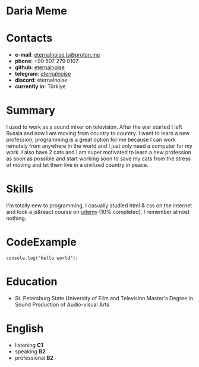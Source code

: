 # Daria Meme

# Contacts
* __e-mail__: [eternalnoise.js@proton.me](eternalnoise.js@proton.me)
* __phone__: +90 507 279 0107
* __github__: [eternalnoise](https://github.com/eternalnoise)
* __telegram__: [eternalnoise](https://t.me/eternalnoise)
* __discord__: eternalnoise
* __currently in:__ Türkiye

# Summary
I used to work as a sound mixer on television. After the war started I left Russia and now I am moving from country to country. I want to learn a new profession, programming is a great option for me because I can work remotely from anywhere in the world and I just only need a computer for my work. I also have 2 cats and I am super motivated to learn a new profession as soon as possible and start working soon to save my cats from the stress of moving and let them live in a civilized country in peace.

# Skills
I'm totally new to programming, I casually studied html & css on the internet and took a js&react course on [udemy](https://www.udemy.com/course/javascript_full/) (10% completed), I remember almost nothing.

# CodeExample
`console.log("hello world");`

# Education
* St. Petersburg State University of Film and Television
Master's Degree in Sound Production of Audio-visual Arts

# English
* listening __C1__
* speaking __B2__
* professional __B2__


